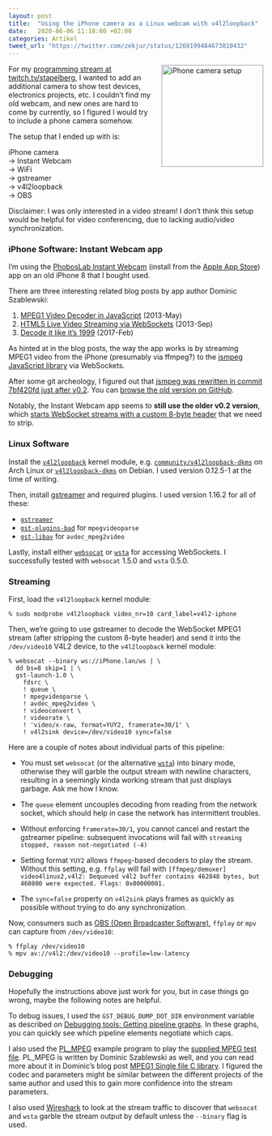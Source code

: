 ```yaml
---
layout: post
title:  "Using the iPhone camera as a Linux webcam with v4l2loopback"
date:   2020-06-06 11:18:00 +02:00
categories: Artikel
tweet_url: "https://twitter.com/zekjur/status/1269199484673810432"
---
```


<a href="../../Bilder/2020-06-06-iphone-cam.jpg"><img
src="../../Bilder/2020-06-06-iphone-cam.thumb.jpg"
srcset="../../Bilder/2020-06-06-iphone-cam.thumb.2x.jpg 2x,../../Bilder/2020-06-06-iphone-cam.thumb.3x.jpg 3x"
alt="iPhone camera setup"
width="200" align="right" style="border: 1px solid #ccc; margin-left: 1em"></a>

For my [programming stream at
twitch.tv/stapelberg](https://www.twitch.tv/stapelberg), I wanted to add an
additional camera to show test devices, electronics projects, etc. I couldn’t
find my old webcam, and new ones are hard to come by currently, so I figured I
would try to include a phone camera somehow.

The setup that I ended up with is:

iPhone camera<br>
→ Instant Webcam<br>
→ WiFi<br>
→ gstreamer<br>
→ v4l2loopback<br>
→ OBS

Disclaimer: I was only interested in a video stream! I don’t think this setup
would be helpful for video conferencing, due to lacking audio/video
synchronization.

### iPhone Software: Instant Webcam app

I’m using the [PhobosLab Instant Webcam](https://instant-webcam.com/) (install
from the [Apple App
Store](https://apps.apple.com/us/app/instant-webcam/id683949930)) app on an old
iPhone 8 that I bought used.

There are three interesting related blog posts by app author Dominic Szablewski:

1. [MPEG1 Video Decoder in JavaScript](https://phoboslab.org/log/2013/05/mpeg1-video-decoder-in-javascript) (2013-May)
2. [HTML5 Live Video Streaming via WebSockets](https://phoboslab.org/log/2013/09/html5-live-video-streaming-via-websockets) (2013-Sep)
3. [Decode it like it’s 1999](https://phoboslab.org/log/2017/02/decode-it-like-its-1999) (2017-Feb)

As hinted at in the blog posts, the way the app works is by streaming MPEG1
video from the iPhone (presumably via ffmpeg?) to the [jsmpeg JavaScript
library](https://jsmpeg.com/) via WebSockets.

After some git archeology, I figured out that [jsmpeg was rewritten in commit
7bf420fd just after
v0.2](https://github.com/phoboslab/jsmpeg/commit/7bf420fd0c176d626a50494bfe32135dd911483d). You
can [browse the old version on
GitHub](https://github.com/phoboslab/jsmpeg/tree/186666dd9c2d1fd3430d41f15f695d4a78ed1e42).

Notably, the Instant Webcam app seems to **still use the older v0.2 version**,
which [starts WebSocket streams with a custom 8-byte
header](https://github.com/phoboslab/jsmpeg/blob/186666dd9c2d1fd3430d41f15f695d4a78ed1e42/stream-server.js)
that we need to strip.

### Linux Software

Install the [`v4l2loopback`](https://github.com/umlaeute/v4l2loopback) kernel
module, e.g.
[`community/v4l2loopback-dkms`](https://www.archlinux.org/packages/community/any/v4l2loopback-dkms/)
on Arch Linux or
[`v4l2loopback-dkms`](https://packages.debian.org/bullseye/v4l2loopback-dkms) on
Debian. I used version 0.12.5-1 at the time of writing.

Then, install [gstreamer](https://gstreamer.freedesktop.org/) and required
plugins. I used version 1.16.2 for all of these:

* [`gstreamer`](https://www.archlinux.org/packages/extra/x86_64/gstreamer/)
* [`gst-plugins-bad`](https://www.archlinux.org/packages/extra/x86_64/gst-plugins-bad/) for `mpegvideoparse`
* [`gst-libav`](https://www.archlinux.org/packages/extra/x86_64/gst-libav/) for `avdec_mpeg2video`

Lastly, install either [`websocat`](https://github.com/vi/websocat) or
[`wsta`](https://github.com/esphen/wsta) for accessing WebSockets. I
successfully tested with `websocat` 1.5.0 and `wsta` 0.5.0.

### Streaming

First, load the `v4l2loopback` kernel module:

```
% sudo modprobe v4l2loopback video_nr=10 card_label=v4l2-iphone
```

Then, we’re going to use gstreamer to decode the WebSocket MPEG1 stream (after
stripping the custom 8-byte header) and send it into the `/dev/video10` V4L2
device, to the `v4l2loopback` kernel module:

```
% websocat --binary ws://iPhone.lan/ws | \
  dd bs=8 skip=1 | \
  gst-launch-1.0 \
    fdsrc \
    ! queue \
    ! mpegvideoparse \
    ! avdec_mpeg2video \
    ! videoconvert \
    ! videorate \
    ! 'video/x-raw, format=YUY2, framerate=30/1' \
    ! v4l2sink device=/dev/video10 sync=false
```

Here are a couple of notes about individual parts of this pipeline:

* You must set `websocat` (or the alternative
  [`wsta`](https://github.com/esphen/wsta)) into binary mode, otherwise they
  will garble the output stream with newline characters, resulting in a
  seemingly kinda working stream that just displays garbage. Ask me how I know.

* The `queue` element uncouples decoding from reading from the network socket,
  which should help in case the network has intermittent troubles.

* Without enforcing `framerate=30/1`, you cannot cancel and restart the
  gstreamer pipeline: subsequent invocations will fail with `streaming stopped,
  reason not-negotiated (-4)`

* Setting format `YUY2` allows `ffmpeg`-based decoders to play the
  stream. Without this setting, e.g. `ffplay` will fail with `[ffmpeg/demuxer]
  video4linux2,v4l2: Dequeued v4l2 buffer contains 462848 bytes, but 460800 were
  expected. Flags: 0x00000001.`

* The `sync=false` property on `v4l2sink` plays frames as quickly as possible
  without trying to do any synchronization.

Now, consumers such as [OBS (Open Broadcaster
Software)](https://obsproject.com/), `ffplay` or `mpv` can capture from
`/dev/video10`:

```
% ffplay /dev/video10
% mpv av://v4l2:/dev/video10 --profile=low-latency
```

### Debugging

Hopefully the instructions above just work for you, but in case things go wrong,
maybe the following notes are helpful.

To debug issues, I used the `GST_DEBUG_DUMP_DOT_DIR` environment variable as
described on [Debugging tools: Getting pipeline
graphs](https://gstreamer.freedesktop.org/documentation/tutorials/basic/debugging-tools.html?gi-language=c#getting-pipeline-graphs). In
these graphs, you can quickly see which pipeline elements negotiate which caps.

I also used the [PL_MPEG](https://github.com/phoboslab/pl_mpeg) example program
to play the [supplied MPEG test
file](https://phoboslab.org/files/bjork-all-is-full-of-love.mpg). PL_MPEG is
written by Dominic Szablewski as well, and you can read more about it in
Dominic’s blog post [MPEG1 Single file C
library](https://phoboslab.org/log/2019/06/pl-mpeg-single-file-library). I
figured the codec and parameters might be similar between the different projects
of the same author and used this to gain more confidence into the stream
parameters.

I also used [Wireshark](https://www.wireshark.org/) to look at the stream
traffic to discover that `websocat` and `wsta` garble the stream output by
default unless the `--binary` flag is used.
